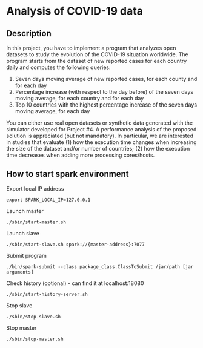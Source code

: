 # Analysis of COVID-19 data

## Description

In this project, you have to implement a program that analyzes open datasets to study the evolution of the COVID-19 
situation worldwide. The program starts from the dataset of new reported cases for each country daily and computes the 
following queries:

1. Seven days moving average of new reported cases, for each county and for each day
2. Percentage increase (with respect to the day before) of the seven days moving average, for each country
and for each day
3. Top 10 countries with the highest percentage increase of the seven days moving average, for each day

You can either use real open datasets or synthetic data generated with the simulator developed for Project #4.
A performance analysis of the proposed solution is appreciated (but not mandatory). 
In particular, we are interested in studies that evaluate (1) how the execution time changes when increasing the size of 
the dataset and/or number of countries; (2) how the execution time decreases when adding more processing cores/hosts.

## How to start spark environment

Export local IP address

    export SPARK_LOCAL_IP=127.0.0.1
    
Launch master

    ./sbin/start-master.sh

Launch slave

    ./sbin/start-slave.sh spark://{master-address}:7077

Submit program

    ./bin/spark-submit --class package_class.ClassToSubmit /jar/path [jar arguments]

Check history (optional) - can find it at localhost:18080

    ./sbin/start-history-server.sh
    
Stop slave
    
    ./sbin/stop-slave.sh
    
Stop master

    ./sbin/stop-master.sh